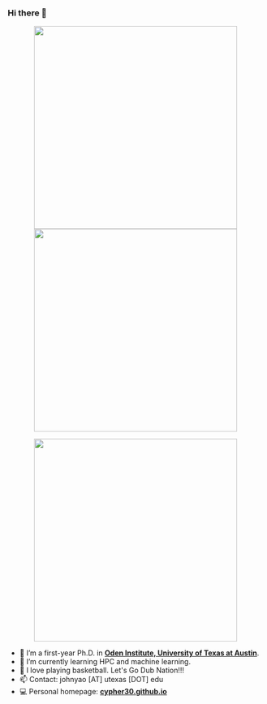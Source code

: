 ### Hi there 👋

<p align="center"><img align="center" src = "https://github-readme-stats.vercel.app/api?username=Cypher30&show_icons=true&count_private=true&theme=maroongold&hide=issues&line_height=30" width="400px"><img align="center" src = "https://github-readme-streak-stats.herokuapp.com/?user=Cypher30&theme=maroongold" width="400px"></p>

<p align="center"><img align="center" width="400px" src="https://github-readme-stats.vercel.app/api/top-langs/?username=Cypher30&layout=compact&theme=maroongold&hide=html,tex,jupyter%20notebook"></p>

- 🔭 I’m a first-year Ph.D. in <strong><a href="https://oden.utexas.edu">Oden Institute, University of Texas at Austin</a></strong>.
- 🌱 I’m currently learning HPC and machine learning.
- 🏀 I love playing basketball. Let's Go Dub Nation!!!
- 📫 Contact: johnyao [AT] utexas [DOT] edu
- 💻 Personal homepage: <strong><a href="https://cypher30.github.io/">cypher30.github.io</a></strong>
